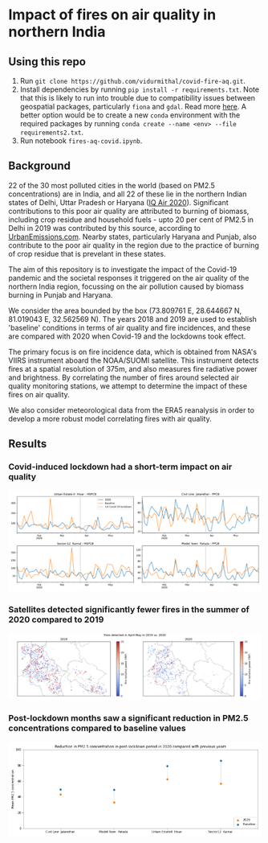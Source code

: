 # Impact of fires on air quality in northern India
## Using this repo
1. Run `git clone https://github.com/vidurmithal/covid-fire-aq.git`.
2. Install dependencies by running `pip install -r requirements.txt`. Note that this is likely to run into trouble due to compatibility issues between geospatial packages, particularly `fiona` and `gdal`. Read more [here](https://geopandas.org/getting_started/install.html#installing-with-pip). A better option would be to create a new `conda` environment with the required packages by running `conda create --name <env> --file requirements2.txt`.
3. Run notebook `fires-aq-covid.ipynb`. 

## Background
22 of the 30 most polluted cities in the world (based on PM2.5 concentrations) are in India, and all 22 of these lie in the northern Indian states of Delhi, Uttar Pradesh or Haryana ([IQ Air 2020](https://www.iqair.com/world-most-polluted-cities)). Significant contributions to this poor air quality are attributed to burning of biomass, including crop residue and household fuels - upto 20 per cent of PM2.5 in Delhi in 2019 was contributed by this source, according to [UrbanEmissions.com](https://urbanemissions.info/blog-pieces/whats-polluting-delhis-air/). Nearby states, particularly Haryana and Punjab, also contribute to the poor air quality in the region due to the practice of burning of crop residue that is prevelant in these states.

The aim of this repository is to investigate the impact of the Covid-19 pandemic and the societal responses it triggered on the air quality of the northern India region, focussing on the air pollution caused by biomass  burning in Punjab and Haryana. 

We consider the area bounded by the box (73.809761 E, 28.644667 N, 81.019043 E, 32.562569 N). The years 2018 and 2019 are used to establish 'baseline' conditions in terms of air quality and fire incidences, and these are compared with 2020 when Covid-19 and the lockdowns took effect. 

The primary focus is on fire incidence data, which is obtained from NASA's VIIRS instrument aboard the NOAA/SUOMI satellite. This instrument detects fires at a spatial resolution of 375m, and also measures fire radiative power and brightness. By correlating the number of fires around selected air quality monitoring stations, we attempt to determine the impact of these fires on air quality. 

We also consider meteorological data from the ERA5 reanalysis in order to develop a more robust model correlating fires with air quality. 

## Results
### Covid-induced lockdown had a short-term impact on air quality
![Covid-induced lockdown had a short-term impact on air quality.](outputs/aq-time-series.png)
### Satellites detected significantly fewer fires in the summer of 2020 compared to 2019
![Distribution of satellite-detected fires in 2019 and 2020.](outputs/fire-distribution.png)
### Post-lockdown months saw a significant reduction in PM2.5 concentrations compared to baseline values
![Post-lockdown months saw a significant reduction in PM2.5 concentrations compared to baseline values](outputs/pm25-reductions.png)
